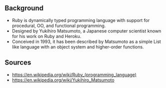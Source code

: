 ## Background

- Ruby is dynamically typed programming language with support for procedural, OO, and functional programming.
- Designed by Yukihiro Matsumoto, a Japanese computer scientist known for his work on Ruby and Heroku.
- Conceived in 1993, it has been described by Matsumoto as a simple List like language with an object system and higher-order functions.


## Sources
- https://en.wikipedia.org/wiki/Ruby_(programming_language)
- https://en.wikipedia.org/wiki/Yukihiro_Matsumoto